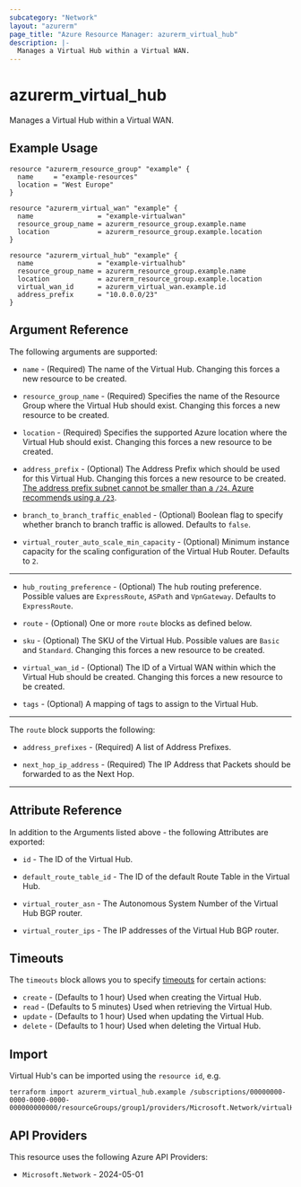```yaml
---
subcategory: "Network"
layout: "azurerm"
page_title: "Azure Resource Manager: azurerm_virtual_hub"
description: |-
  Manages a Virtual Hub within a Virtual WAN.
---
```


# azurerm_virtual_hub

Manages a Virtual Hub within a Virtual WAN.

## Example Usage

```hcl
resource "azurerm_resource_group" "example" {
  name     = "example-resources"
  location = "West Europe"
}

resource "azurerm_virtual_wan" "example" {
  name                = "example-virtualwan"
  resource_group_name = azurerm_resource_group.example.name
  location            = azurerm_resource_group.example.location
}

resource "azurerm_virtual_hub" "example" {
  name                = "example-virtualhub"
  resource_group_name = azurerm_resource_group.example.name
  location            = azurerm_resource_group.example.location
  virtual_wan_id      = azurerm_virtual_wan.example.id
  address_prefix      = "10.0.0.0/23"
}
```

## Argument Reference

The following arguments are supported:

* `name` - (Required) The name of the Virtual Hub. Changing this forces a new resource to be created.

* `resource_group_name` - (Required) Specifies the name of the Resource Group where the Virtual Hub should exist. Changing this forces a new resource to be created.

* `location` - (Required) Specifies the supported Azure location where the Virtual Hub should exist. Changing this forces a new resource to be created.

* `address_prefix` - (Optional) The Address Prefix which should be used for this Virtual Hub. Changing this forces a new resource to be created. [The address prefix subnet cannot be smaller than a `/24`. Azure recommends using a `/23`](https://docs.microsoft.com/azure/virtual-wan/virtual-wan-faq#what-is-the-recommended-hub-address-space-during-hub-creation).

* `branch_to_branch_traffic_enabled` - (Optional) Boolean flag to specify whether branch to branch traffic is allowed. Defaults to `false`.

* `virtual_router_auto_scale_min_capacity` - (Optional) Minimum instance capacity for the scaling configuration of the Virtual Hub Router. Defaults to `2`.

---


* `hub_routing_preference` - (Optional) The hub routing preference. Possible values are `ExpressRoute`, `ASPath` and `VpnGateway`. Defaults to `ExpressRoute`.

* `route` - (Optional) One or more `route` blocks as defined below.

* `sku` - (Optional) The SKU of the Virtual Hub. Possible values are `Basic` and `Standard`. Changing this forces a new resource to be created.

* `virtual_wan_id` - (Optional) The ID of a Virtual WAN within which the Virtual Hub should be created. Changing this forces a new resource to be created.

* `tags` - (Optional) A mapping of tags to assign to the Virtual Hub.

---

The `route` block supports the following:

* `address_prefixes` - (Required) A list of Address Prefixes.

* `next_hop_ip_address` - (Required) The IP Address that Packets should be forwarded to as the Next Hop.

---

## Attribute Reference

In addition to the Arguments listed above - the following Attributes are exported:

* `id` - The ID of the Virtual Hub.

* `default_route_table_id` - The ID of the default Route Table in the Virtual Hub.

* `virtual_router_asn` - The Autonomous System Number of the Virtual Hub BGP router.

* `virtual_router_ips` - The IP addresses of the Virtual Hub BGP router.

## Timeouts

The `timeouts` block allows you to specify [timeouts](https://developer.hashicorp.com/terraform/language/resources/configure#define-operation-timeouts) for certain actions:

* `create` - (Defaults to 1 hour) Used when creating the Virtual Hub.
* `read` - (Defaults to 5 minutes) Used when retrieving the Virtual Hub.
* `update` - (Defaults to 1 hour) Used when updating the Virtual Hub.
* `delete` - (Defaults to 1 hour) Used when deleting the Virtual Hub.

## Import

Virtual Hub's can be imported using the `resource id`, e.g.

```shell
terraform import azurerm_virtual_hub.example /subscriptions/00000000-0000-0000-0000-000000000000/resourceGroups/group1/providers/Microsoft.Network/virtualHubs/hub1
```

## API Providers
<!-- This section is generated, changes will be overwritten -->
This resource uses the following Azure API Providers:

* `Microsoft.Network` - 2024-05-01
